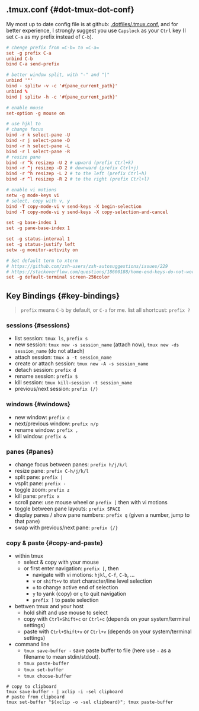 
## .tmux.conf {#dot-tmux-dot-conf}

My most up to date config file is at github: [.dotfiles/.tmux.conf](https://github.com/sky-bro/.dotfiles/blob/master/.tmux.conf), and for better experience, I strongly suggest you use `Capslock` as your `Ctrl` key (I set `C-a` as my prefix instead of `C-b`).

```conf
# chenge prefix from =C-b= to =C-a=
set -g prefix C-a
unbind C-b
bind C-a send-prefix

# better window split, with "-" and "|"
unbind '"'
bind - splitw -v -c '#{pane_current_path}'
unbind %
bind | splitw -h -c '#{pane_current_path}'

# enable mouse
set-option -g mouse on

# use hjkl to
# change focus
bind -r k select-pane -U
bind -r j select-pane -D
bind -r h select-pane -L
bind -r l select-pane -R
# resize pane
bind -r ^k resizep -U 2 # upward (prefix Ctrl+k)
bind -r ^j resizep -D 2 # downward (prefix Ctrl+j)
bind -r ^h resizep -L 2 # to the left (prefix Ctrl+h)
bind -r ^l resizep -R 2 # to the right (prefix Ctrl+l)

# enable vi motions
setw -g mode-keys vi
# select, copy with v, y
bind -T copy-mode-vi v send-keys -X begin-selection
bind -T copy-mode-vi y send-keys -X copy-selection-and-cancel

set -g base-index 1
set -g pane-base-index 1

set -g status-interval 1
set -g status-justify left
setw -g monitor-activity on

# Set default term to xterm
# https://github.com/zsh-users/zsh-autosuggestions/issues/229
# https://stackoverflow.com/questions/18600188/home-end-keys-do-not-work-in-tmux
set -g default-terminal screen-256color
```


## Key Bindings {#key-bindings}

> `prefix` means `C-b` by default, or `C-a` for me.
> list all shortcust: `prefix ?`


### sessions {#sessions}

-   list session: `tmux ls`, `prefix s`
-   new session: `tmux new -s session_name` (attach now), `tmux new -ds session_name` (do not attach)
-   attach session: `tmux a -t session_name`
-   create or attach session: `tmux new -A -s session_name`
-   detach session: `prefix d`
-   rename session: `prefix $`
-   kill session: `tmux kill-session -t session_name`
-   previous/next session: `prefix (/)`


### windows {#windows}

-   new window: `prefix c`
-   next/previous window: `prefix n/p`
-   rename window: `prefix ,`
-   kill window: `prefix &`


### panes {#panes}

-   change focus between panes: `prefix h/j/k/l`
-   resize pane: `prefix C-h/j/k/l`
-   split pane: `prefix |`
-   vsplit pane: `prefix -`
-   toggle zoom: `prefix z`
-   kill pane: `prefix x`
-   scroll pane: use mouse wheel or `prefix [` then with vi motions
-   toggle between pane layouts: `prefix SPACE`
-   display panes /   show pane numbers: `prefix q` (given a number, jump to that pane)
-   swap with previous/next pane: `prefix {/}`


### copy &amp; paste {#copy-and-paste}

-   within tmux
    -   select &amp; copy with your mouse
    -   or first enter navigation: `prefix [`, then
        -   navigate with vi motions: `hjkl`, `C-f`, `C-b`, ...
        -   `v` or `shift+v` to start character/line level selection
        -   `o` to change active end of selection
        -   `y` to yank (copy) or `q` to quit navigation
        -   `prefix ]` to paste selection
-   bettwen tmux and your host
    -   hold shift and use mouse to select
    -   copy with `Ctrl+Shift+c` or `Ctrl+c` (depends on your system/terminal settings)
    -   paste with `Ctrl+Shift+v` or `Ctrl+v` (depends on your system/terminal settings)
-   command line
    -   `tmux save-buffer -` save paste buffer to file (here use `-` as a filename to mean stdin/stdout).
    -   `tmux paste-buffer`
    -   `tmux set-buffer`
    -   `tmux choose-buffer`

<!--listend-->

```shell
# copy to clipboard
tmux save-buffer - | xclip -i -sel clipboard
# paste from clipboard
tmux set-buffer "$(xclip -o -sel clipboard)"; tmux paste-buffer
```
